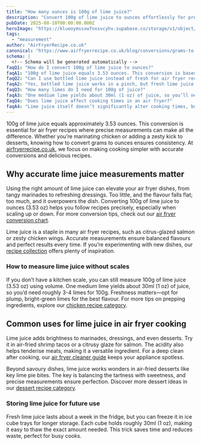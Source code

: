```yaml
---
title: "How many ounces is 100g of lime juice?"
description: "Convert 100g of lime juice to ounces effortlessly for precise air fryer recipes. Get accurate measurements in seconds!"
pubDate: 2025-08-10T00:00:00.000Z
heroImage: "https://klueoymssxwfnxsvcyhv.supabase.co/storage/v1/object/public/Shmucket/how-many-ounces-is-100g-of-lime-juice.webp"
tags:
  - "measurement"
author: "AirFryerRecipe.co.uk"
canonical: "https://www.airfryerrecipe.co.uk/blog/conversions/grams-to-ounces/how-many-ounces-is-100g-of-lime-juice"
schema: |
  <!-- Schema will be generated automatically -->
faqQ1: "How do I convert 100g of lime juice to ounces?"
faqA1: "100g of lime juice equals 3.53 ounces. This conversion is based on the standard metric-to-imperial measurement, where 1 gram is approximately 0.035 ounces. Use a kitchen scale for the most accurate results, or refer to our conversion chart for quick reference."
faqQ2: "Can I use bottled lime juice instead of fresh for air fryer recipes?"
faqA2: "Yes, bottled lime juice works in a pinch, but fresh lime juice offers brighter, more vibrant flavour. If substituting, use the same 100g (3.53 oz) measurement. Just note that bottled juice may contain preservatives, which can slightly alter the taste."
faqQ3: "How many limes do I need for 100g of juice?"
faqA3: "One medium lime yields about 30ml (1 oz) of juice, so you’ll need 3-4 limes to reach 100g (3.53 oz). Roll the limes on a countertop before juicing to maximise yield, and use a citrus reamer for efficiency."
faqQ4: "Does lime juice affect cooking times in an air fryer?"
faqA4: "Lime juice itself doesn’t significantly alter cooking times, but marinades containing it may require slight adjustments. For example, citrus-marinated chicken might cook faster due to the acidity breaking down proteins. Always check internal temperatures for doneness."
---
```

<p>100g of lime juice equals approximately 3.53 ounces. This conversion is essential for air fryer recipes where precise measurements can make all the difference. Whether you’re marinating chicken or adding a zesty kick to desserts, knowing how to convert grams to ounces ensures consistency. At <a href=https://www.airfryerrecipe.co.uk>airfryerrecipe.co.uk</a>, we focus on making cooking simpler with accurate conversions and delicious recipes.</p>  

<h2>Why accurate lime juice measurements matter</h2>  
<p>Using the right amount of lime juice can elevate your air fryer dishes, from tangy marinades to refreshing dressings. Too little, and the flavour falls flat; too much, and it overpowers the dish. Converting 100g of lime juice to ounces (3.53 oz) helps you follow recipes precisely, especially when scaling up or down. For more conversion tips, check out our <a href=https://www.airfryerrecipe.co.uk/air-fryer-conversion-chart>air fryer conversion chart</a>.</p>  

<p>Lime juice is a staple in many air fryer recipes, such as citrus-glazed salmon or zesty chicken wings. Accurate measurements ensure balanced flavours and perfect results every time. If you’re experimenting with new dishes, our <a href=https://www.airfryerrecipe.co.uk/recipes>recipe collection</a> offers plenty of inspiration.</p>  

<h3>How to measure lime juice without scales</h3>  
<p>If you don’t have a kitchen scale, you can still measure 100g of lime juice (3.53 oz) using volume. One medium lime yields about 30ml (1 oz) of juice, so you’d need roughly 3-4 limes for 100g. Freshness matters—opt for plump, bright-green limes for the best flavour. For more tips on prepping ingredients, explore our <a href=https://www.airfryerrecipe.co.uk/recipe-category/chicken>chicken recipe category</a>.</p>  

<h2>Common uses for lime juice in air fryer cooking</h2>  
<p>Lime juice adds brightness to marinades, dressings, and even desserts. Try it in air-fried shrimp tacos or a citrusy glaze for salmon. The acidity also helps tenderise meats, making it a versatile ingredient. For a deep clean after cooking, our <a href=https://www.airfryerrecipe.co.uk/air-fryer-cleaner>air fryer cleaner guide</a> keeps your appliance spotless.</p>  

<p>Beyond savoury dishes, lime juice works wonders in air-fried desserts like key lime pie bites. The key is balancing the tartness with sweetness, and precise measurements ensure perfection. Discover more dessert ideas in our <a href=https://www.airfryerrecipe.co.uk/recipe-category/dessert>dessert recipe category</a>.</p>  

<h3>Storing lime juice for future use</h3>  
<p>Fresh lime juice lasts about a week in the fridge, but you can freeze it in ice cube trays for longer storage. Each cube holds roughly 30ml (1 oz), making it easy to thaw the exact amount needed. This trick saves time and reduces waste, perfect for busy cooks.</p>
